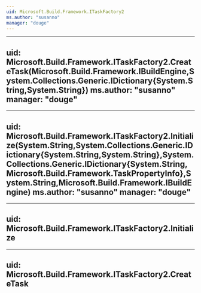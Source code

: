 ```yaml
---
uid: Microsoft.Build.Framework.ITaskFactory2
ms.author: "susanno"
manager: "douge"
---
```


---
uid: Microsoft.Build.Framework.ITaskFactory2.CreateTask(Microsoft.Build.Framework.IBuildEngine,System.Collections.Generic.IDictionary{System.String,System.String})
ms.author: "susanno"
manager: "douge"
---

---
uid: Microsoft.Build.Framework.ITaskFactory2.Initialize(System.String,System.Collections.Generic.IDictionary{System.String,System.String},System.Collections.Generic.IDictionary{System.String,Microsoft.Build.Framework.TaskPropertyInfo},System.String,Microsoft.Build.Framework.IBuildEngine)
ms.author: "susanno"
manager: "douge"
---

---
uid: Microsoft.Build.Framework.ITaskFactory2.Initialize
---

---
uid: Microsoft.Build.Framework.ITaskFactory2.CreateTask
---
